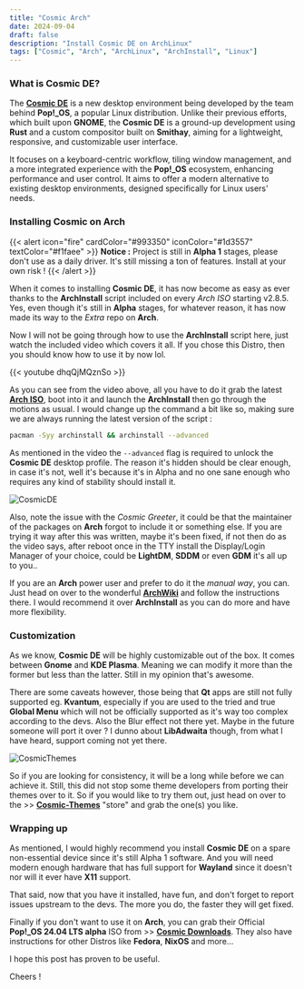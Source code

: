 ```yaml
---
title: "Cosmic Arch"
date: 2024-09-04
draft: false
description: "Install Cosmic DE on ArchLinux"
tags: ["Cosmic", "Arch", "ArchLinux", "ArchInstall", "Linux"]
---
```

### What is Cosmic DE?

The [**Cosmic DE**](https://blog.system76.com/post/cosmic-the-road-to-alpha/) is a new desktop environment being developed by the team behind **Pop!_OS**, a popular Linux distribution. Unlike their previous efforts, which built upon **GNOME**, the **Cosmic DE** is a ground-up development using **Rust** and a custom compositor built on **Smithay**, aiming for a lightweight, responsive, and customizable user interface.

It focuses on a keyboard-centric workflow, tiling window management, and a more integrated experience with the **Pop!_OS** ecosystem, enhancing performance and user control. It aims to offer a modern alternative to existing desktop environments, designed specifically for Linux users' needs.

### Installing Cosmic on Arch

{{< alert icon="fire" cardColor="#993350" iconColor="#1d3557" textColor="#f1faee" >}}
**Notice :** Project is still in **Alpha 1** stages, please don't use as a daily driver. It's still missing a ton of features. Install at your own risk !
{{< /alert >}}

When it comes to installing **Cosmic DE**, it has now become as easy as ever thanks to the **ArchInstall** script included on every *Arch ISO* starting v2.8.5. Yes, even though it's still in **Alpha** stages, for whatever reason, it has now made its way to the *Extra* repo on **Arch**.

Now I will not be going through how to use the **ArchInstall** script here, just watch the included video which covers it all. If you chose this Distro, then you should know how to use it by now lol.

{{< youtube dhqQjMQznSo >}}

As you can see from the video above, all you have to do it grab the latest [**Arch ISO**](https://archlinux.org/download/), boot into it and launch the **ArchInstall** then go through the motions as usual. I would change up the command a bit like so, making sure we are always running the latest version of the script :

```Bash
pacman -Syy archinstall && archinstall --advanced
```

As mentioned in the video the `--advanced` flag is required to unlock the **Cosmic DE** desktop profile. The reason it's hidden should be clear enough, in case it's not, well it's because it's in Alpha and no one sane enough who requires any kind of stability should install it.

![CosmicDE](https://i.imgur.com/MY5yecT.png)

Also, note the issue with the *Cosmic Greeter*, it could be that the maintainer of the packages on **Arch** forgot to include it or something else. If you are trying it way after this was written, maybe it's been fixed, if not then do as the video says, after reboot once in the TTY install the Display/Login Manager of your choice, could be **LightDM**, **SDDM** or even **GDM** it's all up to you..

If you are an **Arch** power user and prefer to do it the *manual way*, you can. Just head on over to the wonderful [**ArchWiki**](https://wiki.archlinux.org/title/COSMIC) and follow the instructions there. I would recommend it over **ArchInstall** as you can do more and have more flexibility.

### Customization

As we know, **Cosmic DE** will be highly customizable out of the box. It comes between **Gnome** and **KDE Plasma**. Meaning we can modify it more than the former but less than the latter. Still in my opinion that's awesome.

There are some caveats however, those being that **Qt** apps are still not fully supported eg. **Kvantum**, especially if you are used to the tried and true **Global Menu** which will not be officially supported as it's way too complex according to the devs. Also the Blur effect not there yet. Maybe in the future someone will port it over ? I dunno about **LibAdwaita** though, from what I have heard, support coming not yet there.

![CosmicThemes](https://i.imgur.com/R8Io5eQ.png)

So if you are looking for consistency, it will be a long while before we can achieve it. Still, this did not stop some theme developers from porting their themes over to it. So if you would like to try them out, just head on over to the >> [**Cosmic-Themes**](https://cosmic-themes.org) "store" and grab the one(s) you like.

### Wrapping up

As mentioned, I would highly recommend you install **Cosmic DE** on a spare non-essential device since it's still Alpha 1 software. And you will need modern enough hardware that has full support for **Wayland** since it doesn't nor will it ever have **X11** support.

That said, now that you have it installed, have fun, and don't forget to report issues upstream to the devs. The more you do, the faster they will get fixed.

Finally if you don't want to use it on **Arch**, you can grab their Official **Pop!_OS 24.04 LTS alpha** ISO from >> [**Cosmic Downloads**](https://system76.com/cosmic). They also have instructions for other Distros like **Fedora**, **NixOS** and more...

I hope this post has proven to be useful.

Cheers !
